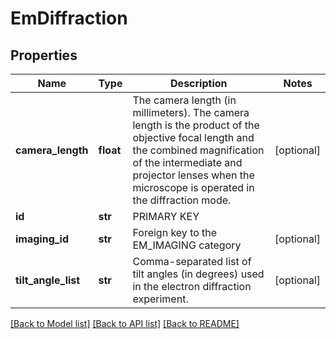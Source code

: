 # EmDiffraction

## Properties
Name | Type | Description | Notes
------------ | ------------- | ------------- | -------------
**camera_length** | **float** | The camera length (in millimeters). The camera length is the  product of the objective focal length and the combined magnification  of the intermediate and projector lenses when the microscope is  operated in the diffraction mode. | [optional] 
**id** | **str** | PRIMARY KEY | 
**imaging_id** | **str** | Foreign key to the EM_IMAGING category | [optional] 
**tilt_angle_list** | **str** | Comma-separated list of tilt angles (in degrees) used in the electron diffraction experiment. | [optional] 

[[Back to Model list]](../README.md#documentation-for-models) [[Back to API list]](../README.md#documentation-for-api-endpoints) [[Back to README]](../README.md)

